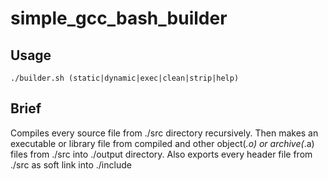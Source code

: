 # simple_gcc_bash_builder
## Usage
```
./builder.sh (static|dynamic|exec|clean|strip|help)
```
## Brief
Compiles every source file from ./src directory recursively.
Then makes an executable or library file from compiled and other object(*.o) or archive(*.a) files from ./src into ./output directory.
Also exports every header file from ./src as soft link into ./include
